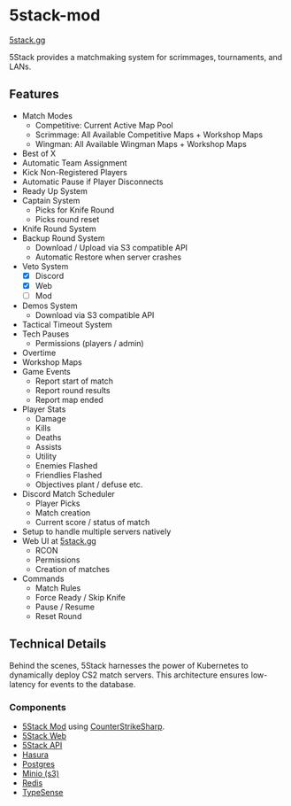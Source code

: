 # 5stack-mod

[5stack.gg](https://5stack.gg)

5Stack provides a matchmaking system for scrimmages, tournaments, and LANs.

## Features
- Match Modes
  - Competitive: Current Active Map Pool
  - Scrimmage: All Available Competitive Maps + Workshop Maps
  - Wingman: All Available Wingman Maps + Workshop Maps
- Best of X
- Automatic Team Assignment
- Kick Non-Registered Players
- Automatic Pause if Player Disconnects
- Ready Up System
- Captain System
  - Picks for Knife Round
  - Picks round reset
- Knife Round System
- Backup Round System
  - Download / Upload via S3 compatible API
  - Automatic Restore when server crashes
- Veto System
  - [x] Discord
  - [x] Web
  - [ ] Mod
- Demos System
  - Download via S3 compatible API
- Tactical Timeout System
- Tech Pauses
  - Permissions (players / admin)
- Overtime
- Workshop Maps
- Game Events
  - Report start of match
  - Report round results
  - Report map ended
- Player Stats
  - Damage
  - Kills
  - Deaths
  - Assists
  - Utility
  - Enemies Flashed
  - Friendlies Flashed
  - Objectives plant / defuse etc.
- Discord Match Scheduler
  - Player Picks
  - Match creation
  - Current score / status of match
- Setup to handle multiple servers natively
- Web UI at [5stack.gg](https://5stack.gg)
  - RCON
  - Permissions
  - Creation of matches
- Commands
  - Match Rules
  - Force Ready / Skip Knife
  - Pause / Resume
  - Reset Round

## Technical Details

Behind the scenes, 5Stack harnesses the power of Kubernetes to dynamically deploy CS2 match servers.
This architecture ensures low-latency for events to the database.

### Components

- [5Stack Mod](https://github.com/5stackgg/5stack-server-mod) using [CounterStrikeSharp](https://docs.cssharp.dev/).
- [5Stack Web](https://github.com/5stackgg/web)
- [5Stack API](https://github.com/5stackgg/api)
- [Hasura](https://hasura.io/)
- [Postgres](https://www.postgresql.org/)
- [Minio (s3)](https://min.io/)
- [Redis](https://redis.io)
- [TypeSense](https://typesense.org/)

